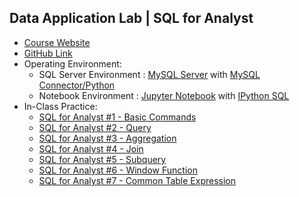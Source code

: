 ## Data Application Lab | SQL for Analyst

* <a href="https://www.dataapplab.com/datascience/" target="_blank">Course Website</a>
* <a href="https://github.com/smartzdp/Data-Application-Lab/tree/master/Data%20Scientist%20Bootcamp/MySQL%20for%20Analyst" target="_blank">GitHub Link</a>
* Operating Environment:
  * SQL Server Environment : <a href="https://www.mysql.com/" target="_blank">MySQL Server</a> with <a href="https://github.com/mysql/mysql-connector-python" target="_blank">MySQL Connector/Python</a>
  * Notebook Environment : <a href="https://jupyter.org/" target="_blank">Jupyter Notebook</a> with <a href="https://github.com/catherinedevlin/ipython-sql" target="_blank">IPython SQL</a>
* In-Class Practice:
  * <a href="https://smartzdp.github.io/dataapplab/mysql/SQL-for-Analyst-1.html" target="_blank">SQL for Analyst #1 - Basic Commands</a>
  * <a href="https://smartzdp.github.io/dataapplab/mysql/SQL-for-Analyst-2.html" target="_blank">SQL for Analyst #2 - Query </a>
  * <a href="https://smartzdp.github.io/dataapplab/mysql/SQL-for-Analyst-3.html" target="_blank">SQL for Analyst #3 - Aggregation </a>
  * <a href="https://smartzdp.github.io/dataapplab/mysql/SQL-for-Analyst-3.html" target="_blank">SQL for Analyst #4 - Join </a>
  * <a href="https://smartzdp.github.io/dataapplab/mysql/SQL-for-Analyst-3.html" target="_blank">SQL for Analyst #5 - Subquery </a>
  * <a href="https://smartzdp.github.io/dataapplab/mysql/SQL-for-Analyst-3.html" target="_blank">SQL for Analyst #6 - Window Function </a>
  * <a href="https://smartzdp.github.io/dataapplab/mysql/SQL-for-Analyst-3.html" target="_blank">SQL for Analyst #7 - Common Table Expression </a>

